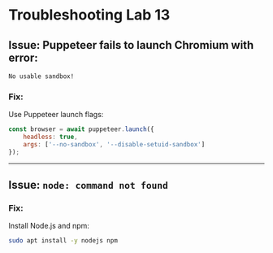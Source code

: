 # Troubleshooting Lab 13

## Issue: Puppeteer fails to launch Chromium with error:
```
No usable sandbox!
```
### Fix:
Use Puppeteer launch flags:
```js
const browser = await puppeteer.launch({
    headless: true,
    args: ['--no-sandbox', '--disable-setuid-sandbox']
});
```

---

## Issue: `node: command not found`
### Fix:
Install Node.js and npm:
```bash
sudo apt install -y nodejs npm
```

